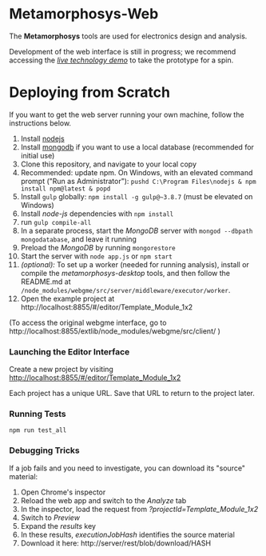 # Metamorphosys-Web #
The **Metamorphosys** tools are used for electronics design and analysis.

Development of the web interface is still in progress; we recommend accessing the [*live technology demo*](http://mmsapp.metamorphsoftware.com/dispatch/mmsapp) to take the prototype for a spin.

# Deploying from Scratch #
If you want to get the web server running your own machine, follow the instructions below.

1. Install [nodejs](http://nodejs.org/download/)
2. Install [mongodb](http://www.mongodb.org/downloads) if you want to use a local database (recommended for initial use)
3. Clone this repository, and navigate to your local copy
4. Recommended: update npm. On Windows, with an elevated command prompt ("Run as Administrator"): `pushd C:\Program Files\nodejs & npm install npm@latest & popd`
5. Install `gulp` globally: `npm install -g gulp@~3.8.7` (must be elevated on Windows)
6. Install *node-js* dependencies with `npm install`
7. run `gulp compile-all`
8. In a separate process, start the *MongoDB* server with `mongod --dbpath mongodatabase`, and leave it running
9. Preload the *MongoDB* by running `mongorestore`
10. Start the server with `node app.js` or `npm start`
11. _(optional):_ To set up a worker (needed for running analysis), install or compile the *metamorphosys-desktop* tools, and then follow the README.md at `/node_modules/webgme/src/server/middleware/executor/worker`.
12. Open the example project at http://localhost:8855/#/editor/Template_Module_1x2

(To access the original webgme interface, go to http://localhost:8855/extlib/node_modules/webgme/src/client/ )

### Launching the Editor Interface ###
Create a new project by visiting [http://localhost:8855/#/editor/Template_Module_1x2](http://localhost:8855/#/editor/Template_Module_1x2)

Each project has a unique URL. Save that URL to return to the project later.

### Running Tests ###
`npm run test_all`


### Debugging Tricks ###
If a job fails and you need to investigate, you can download its "source" material:

1. Open Chrome's inspector
2. Reload the web app and switch to the *Analyze* tab
3. In the inspector, load the request from *?projectId=Template_Module_1x2*
4. Switch to _Preview_
5. Expand the _results_ key
6. In these results, *executionJobHash* identifies the source material
7. Download it here: http://server/rest/blob/download/HASH